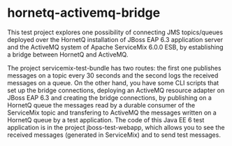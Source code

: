 # hornetq-activemq-bridge

This test project explores one possibility of connecting JMS topics/queues deployed over the HornetQ installation of JBoss EAP 6.3 application server and the ActiveMQ system of Apache ServiceMix 6.0.0 ESB, by establishing a bridge between HornetQ and ActiveMQ.

The project servicemix-test-bundle has two routes: the first one publishes messages on a topic every 30 seconds and the second logs the received messages on a queue.
On the other hand, you have some CLI scripts that set up the bridge connections, deploying an ActiveMQ resource adapter on JBoss EAP 6.3 and creating the bridge connections, by publishing on a HornetQ queue the messages read by a durable consumer of the ServiceMix topic and transfering to ActiveMQ the messages written on a HornetQ queue by a test application.
The code of this Java EE 6 test application is in the project jboss-test-webapp, which allows you to see the received messages (generated in ServiceMix) and to send test messages.
